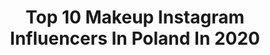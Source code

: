 ---
title: Top 10 Makeup Instagram Influencers In Poland In 2020
description: >-
  Find top makeup Instagram influencers in Poland in 2020. Most popular hashtags: #anastasiabeverlyhills #wakeupandmakeup #makeupartist #bperfectcosmetics.
platform: Instagram
hits: 1777
text_top: Analyze the top-rated Instagram profiles on inBeat.
text_bottom: inBeat holds 1777 Instagram influencers like this in Poland for you to work with.
profiles:
  - username: "jewska.makeup"
    fullname: >-
      Jewska Makeup
    bio: >-
      🎨Self-taught makeup artist in progress 📩 jewska.makeup@gmail.com 🇵🇱 Wrocław, Poland
    location: "Poland"
    followers: 3950
    engagement: 3277
    commentsToLikes: 0.219874
    id: ck5qdwruaxnx10i113sbecb9m
    verified: false
    hashtags: "#plouisebase, #rozdaniekosmetyczne, #konkurs, #makeupaddict"
  - username: "justyna_socha"
    fullname: >-
      🎀 Justyna Make-up 🎀
    bio: >-
      ✨26 yo ✨ self-taught✨ #tarnobrzeg #makeuplover 💄💄💄💄 Collab ▶️ justyna.makeup1@gmail.com / DM
    location: "Poland"
    followers: 3105
    engagement: 2285
    commentsToLikes: 0.131656
    id: ckapamvk6wqv70i7866u2u5t9
    verified: false
    hashtags: "#makeupfeed, #pigmentovelove, #brow, #eyetutorial"
  - username: "aune100"
    fullname: >-
      Redhead Witch with 3 Cats.
    bio: >-
      23lvl Poland 🇵🇱 DM for Collab🖤🧡💚 . . . Crazy #Cat Lady 🐱🐈🐯 Nature 🌱🌷🌲 Moon Child 🌛 Ex #goth 👻💀👿 #Makeup 💅💋💄 Poetry, books, art 🚭
    location: "Poland"
    followers: 12077
    engagement: 2062
    commentsToLikes: 0.077985
    id: ck14ktwweraw60i1959l1zyag
    verified: false
    hashtags: "#longhair, #metalheadgirl, #redhead, #gothbabe"
  - username: "arnogill"
    fullname: >-
      A R N O   G I L L
    bio: >-
      🦩 Makeup Artist. Fuck gender rules 🇵🇱 Poland/Bydgoszcz/Warszawa 🥇 NYX makeup influencer academy Winner 2019 ☠️ 19 years old
    location: "Poland"
    followers: 13725
    engagement: 1872
    commentsToLikes: 0.107262
    id: ck6tuuvdvik3x0j71y4fuilfg
    verified: false
    hashtags: "#thelist, #boldmakeup, #blendtherules, #glamfam"
  - username: "patrycja.sojkaa"
    fullname: >-
      MAKEUP❌BEAUTY
    bio: >-
      Tik tok: patrycja.sojkaa 📩 sojkapatrycja97@gmail.com or DM ❣️ RZESZÓW/POLAND ❤️ MAKEUP LOVER 💋💄
    location: "Poland"
    followers: 7234
    engagement: 1618
    commentsToLikes: 0.150108
    id: ck9hc7gavk3g40j78igrjlel8
    verified: false
    hashtags: "#makeupobsession, #kontigo, #100daysofmakeup, #makeuptrends"
  - username: "maltanska_"
    fullname: >-
      💄Malwina 💄
    bio: >-
      20 🎂 Makeup Lover 💄 Cosmetology Student 📚 Poland 🇵🇱 maltanska.mua@gmail.com or DM 📩 #maltanczyki_ & #inspiredmaltanska ❤ Details in highlights ⬆
    location: "Poland"
    followers: 10310
    engagement: 1228
    commentsToLikes: 0.150087
    id: ck135bzbc0q440i19hx8ps58b
    verified: false
    hashtags: "#myminti, #makeupobsession, #colorfulmakeup, #pastelmakeup"
  - username: "aanaabeyy"
    fullname: >-
      Iza Michalik
    bio: >-
      𝘊𝘰𝘭𝘭𝘢𝘣 👉🏼 𝘢𝘢𝘯𝘢𝘢𝘣𝘦𝘺𝘺@𝘨𝘮𝘢𝘪𝘭.𝘤𝘰𝘮 𝘡𝘢𝘱𝘪𝘴𝘺 𝘯𝘢 𝘮𝘢𝘬𝘪𝘫𝘢𝘻 👉🏼 @aanaabeyy.makeup KRAKÓW WIELICZKA #inspoaanaabeyy ✨
    location: "Poland"
    followers: 41749
    engagement: 1190
    commentsToLikes: 0.142013
    id: ck15pra41z9g50i197tnpuuwr
    verified: false
    hashtags: "#makeuptutorial, #abhbrows, #makeupartist, #makeuplover"
  - username: "natalia_trojan"
    fullname: >-
      𝐍𝐀𝐓𝐀𝐋𝐈𝐀 𝐓𝐑𝐎𝐉𝐀𝐍
    bio: >-
      Polish Makeup Artist & Content Creator ✉️ nataliatrojanpr@gmail.com 💋 @nataliatrojanmua 👇🏼 new youtube video
    location: "Poland"
    followers: 108293
    engagement: 967
    commentsToLikes: 0.102155
    id: ck0u012sfscmn0i19ivlfgij5
    verified: false
    hashtags: "#skincare, #makeuptutorial, #soapbrows, #nomakeup"
  - username: "alo.ska"
    fullname: >-
      Aleksandra Kołakowska
    bio: >-
      @proacademyschoolofmakeup 👩🏻‍🎓 #makeup 🎨 #inspiredaloska
    location: "Poland"
    followers: 5663
    engagement: 1253
    commentsToLikes: 0.150121
    id: ck5q9yb7sdmg60i11hwagptxn
    verified: false
    hashtags: "#jaclynhill, #glow, #wakeupandmakeup, #thelist"
  - username: "karolinaaa.janicka"
    fullname: >-
      Karolina Janicka
    bio: >-
      MAKEUP • GIVEAWAY ✨ DM or email: karolinaaa.janicka@gmail.com
    location: "Poland"
    followers: 6417
    engagement: 1111
    commentsToLikes: 0.229687
    id: ck9hbu7ykigrn0j781b2587kf
    verified: false
    hashtags: "#makeuplooks, #rozdanie, #rozdaniakosmetyki, #cosmetics"
---